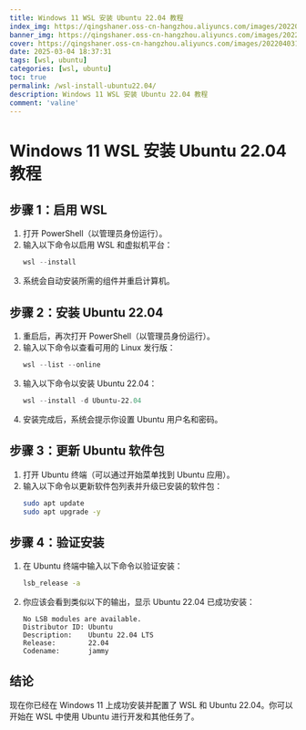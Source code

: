 ```yaml
---
title: Windows 11 WSL 安装 Ubuntu 22.04 教程
index_img: https://qingshaner.oss-cn-hangzhou.aliyuncs.com/images/202204031102225.jpg
banner_img: https://qingshaner.oss-cn-hangzhou.aliyuncs.com/images/202204031102225.jpg
cover: https://qingshaner.oss-cn-hangzhou.aliyuncs.com/images/202204031102225.jpg
date: 2025-03-04 18:37:31
tags: [wsl, ubuntu]
categories: [wsl, ubuntu]
toc: true
permalink: /wsl-install-ubuntu22.04/
description: Windows 11 WSL 安装 Ubuntu 22.04 教程
comment: 'valine'
---
```


# Windows 11 WSL 安装 Ubuntu 22.04 教程

## 步骤 1：启用 WSL

1. 打开 PowerShell（以管理员身份运行）。
2. 输入以下命令以启用 WSL 和虚拟机平台：
   ```powershell
   wsl --install
   ```
3. 系统会自动安装所需的组件并重启计算机。

## 步骤 2：安装 Ubuntu 22.04

1. 重启后，再次打开 PowerShell（以管理员身份运行）。
2. 输入以下命令以查看可用的 Linux 发行版：
   ```powershell
   wsl --list --online
   ```
3. 输入以下命令以安装 Ubuntu 22.04：
   ```powershell
   wsl --install -d Ubuntu-22.04
   ```
4. 安装完成后，系统会提示你设置 Ubuntu 用户名和密码。

## 步骤 3：更新 Ubuntu 软件包

1. 打开 Ubuntu 终端（可以通过开始菜单找到 Ubuntu 应用）。
2. 输入以下命令以更新软件包列表并升级已安装的软件包：
   ```bash
   sudo apt update
   sudo apt upgrade -y
   ```

## 步骤 4：验证安装

1. 在 Ubuntu 终端中输入以下命令以验证安装：
   ```bash
   lsb_release -a
   ```
2. 你应该会看到类似以下的输出，显示 Ubuntu 22.04 已成功安装：
   ```
   No LSB modules are available.
   Distributor ID: Ubuntu
   Description:    Ubuntu 22.04 LTS
   Release:        22.04
   Codename:       jammy
   ```

## 结论

现在你已经在 Windows 11 上成功安装并配置了 WSL 和 Ubuntu 22.04。你可以开始在 WSL 中使用 Ubuntu 进行开发和其他任务了。
